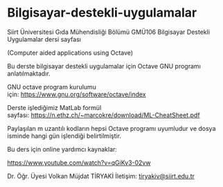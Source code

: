 # Bilgisayar-destekli-uygulamalar

Siirt Üniversitesi Gıda Mühendisliği Bölümü GMÜ106 Bilgisayar Destekli Uygulamalar dersi sayfası

(Computer aided applications using Octave)

Bu derste bilgisayar destekli uygulamalar için Octave GNU programı anlatılmaktadır.

GNU octave program kurulumu için: https://www.gnu.org/software/octave/index

Derste işlediğimiz MatLab formül sayfası: https://n.ethz.ch/~marcokre/download/ML-CheatSheet.pdf

Paylaşılan m uzantılı kodların hepsi Octave programı uyumludur ve dosya isminde hangi gün işlendiği belirtilmiştir. 


Bu ders için online yardımcı kaynaklar:

https://www.youtube.com/watch?v=qGiKv3-02vw

Dr. Öğr. Üyesi Volkan Müjdat TİRYAKİ
İletişim: tiryakiv@siirt.edu.tr
